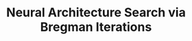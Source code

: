 ---
permalink: /publications/BregmanNAS/
title: "Neural Architecture Search via Bregman Iterations"
header:
  overlay_image: /assets/img/Encoder_og.png
  overlay_filter: "0.5"
  teaser: /assets/img/SNN_th.png
publication_info:
  status: "preprint"
  author: "L. Bungert, T. Roith, D. Tenbrinck, M. Burger"
  preprint: "https://arxiv.org/abs/2106.02479"
  year: "2021"
---